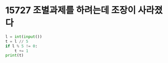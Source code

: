 # 15727 조별과제를 하려는데 조장이 사라졌다



```python
l = int(input())
t = l // 5
if l % 5 != 0:
    t += 1
print(t)
```

